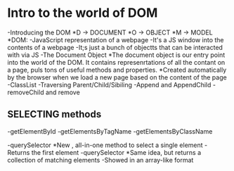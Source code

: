 # Intro to the world of DOM
-Introducing the DOM
    *D ->   DOCUMENT
    *O ->   OBJECT
    *M ->   MODEL
    *DOM: 
        -JavaScript representation of a webpage
        -It's a JS window into the contents of a webpage
        -It;s just a bunch of objectts that can be interacted with via JS
-The Document Object
    *The document object is our entry point into the world of the DOM. It contains represenrtations of all the contant on a page, puls tons of useful methods and properties.
    *Created automatically by the browser when we load a new page based on the content of the page
-ClassList
-Traversing Parent/Child/Sibiling
-Append and AppendChild
-removeChild and remove



## SELECTING   methods 
-getElementById
-getElementsByTagName
-getElementsByClassName

-querySelector 
    *New , all-in-one method to select a single element
        -Returns the first element 
-querySelector 
    *Same idea, but returns a collection of matching elements
        -Showed in an array-like format